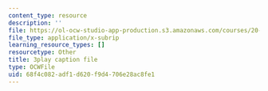 ```yaml
---
content_type: resource
description: ''
file: https://ol-ocw-studio-app-production.s3.amazonaws.com/courses/20-219-becoming-the-next-bill-nye-writing-and-hosting-the-educational-show-january-iap-2015/68f4c082adf1d620f9d4706e28ac8fe1_7wgEJBFx8Qk.srt
file_type: application/x-subrip
learning_resource_types: []
resourcetype: Other
title: 3play caption file
type: OCWFile
uid: 68f4c082-adf1-d620-f9d4-706e28ac8fe1
---
```


